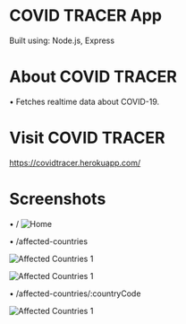# COVID TRACER App

Built using: Node.js, Express

# About COVID TRACER

• Fetches realtime data about COVID-19.

# Visit COVID TRACER

https://covidtracer.herokuapp.com/

# Screenshots

• /
![Home](https://imgur.com/AGwu1ui.png)

• /affected-countries

![Affected Countries 1](https://imgur.com/XdWEZiQ.png)

![Affected Countries 1](https://imgur.com/ZdybHBB.png)

• /affected-countries/:countryCode

![Affected Countries 1](https://imgur.com/L1F5aZW.png)
